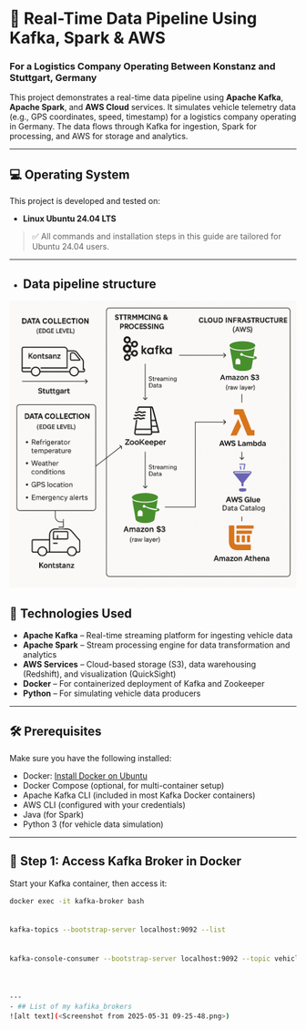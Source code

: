 # 🚚 Real-Time Data Pipeline Using Kafka, Spark & AWS  
### For a Logistics Company Operating Between Konstanz and Stuttgart, Germany

This project demonstrates a real-time data pipeline using **Apache Kafka**, **Apache Spark**, and **AWS Cloud** services. It simulates vehicle telemetry data (e.g., GPS coordinates, speed, timestamp) for a logistics company operating in Germany. The data flows through Kafka for ingestion, Spark for processing, and AWS for storage and analytics.

---

## 💻 Operating System

This project is developed and tested on:

- **Linux Ubuntu 24.04 LTS**

> ✅ All commands and installation steps in this guide are tailored for Ubuntu 24.04 users.

---
- ## Data pipeline structure

![alt text](data_pipeline.png)

## 🔧 Technologies Used

- **Apache Kafka** – Real-time streaming platform for ingesting vehicle data  
- **Apache Spark** – Stream processing engine for data transformation and analytics  
- **AWS Services** – Cloud-based storage (S3), data warehousing (Redshift), and visualization (QuickSight)  
- **Docker** – For containerized deployment of Kafka and Zookeeper  
- **Python** – For simulating vehicle data producers  

---


## 🛠️ Prerequisites

Make sure you have the following installed:

- Docker: [Install Docker on Ubuntu](https://docs.docker.com/engine/install/ubuntu/)
- Docker Compose (optional, for multi-container setup)
- Apache Kafka CLI (included in most Kafka Docker containers)
- AWS CLI (configured with your credentials)
- Java (for Spark)
- Python 3 (for vehicle data simulation)

---

## 🐳 Step 1: Access Kafka Broker in Docker

Start your Kafka container, then access it:

```bash
docker exec -it kafka-broker bash


kafka-topics --bootstrap-server localhost:9092 --list


kafka-console-consumer --bootstrap-server localhost:9092 --topic vehicle_data --from-beginning



---
- ## List of my kafika_brokers
![alt text](<Screenshot from 2025-05-31 09-25-48.png>)